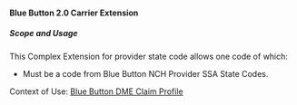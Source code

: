 #### Blue Button 2.0 Carrier Extension


##### Scope and Usage

This Complex Extension for provider state code allows one code of which:

* Must be a code from Blue Button NCH Provider SSA State Codes.

Context of Use: [Blue Button DME Claim Profile]({{site.data.structuredefinitions.bluebutton-dme-claim.path}})
